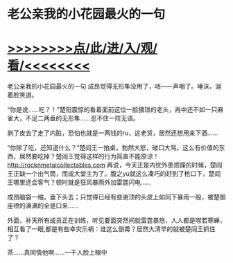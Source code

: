 # 老公亲我的小花园最火的一句

# <a href="https://github.com/dangole/dfs/issues/1">>>>>>>>>点/此/进/入/观/看/<<<<<<<<</a>

老公亲我的小花园最火的一句
成昂觉得无形隼没用了，咕――声咽了。唾沫，涎着脸笑道。

“你是说……吃？！”楚阳震惊的看着面前这位一脸猥琐的老头，再中还不如一只麻雀大，不足二两垂的无形隼……忍不住一阵无语。

剥了皮去了走了内脏，恐怕也就是一两钱的ru，这老货，居然还想用来下酒……

“你除了吃，还知道什么？”楚阎王一拍桌，勃然大怒，破口大骂。这么有价值的东西，居然要吃掉？楚阎王觉得这样的行为简直不能原谅！
http://rocknmetalcollectables.com
再说，今天正是内忧外患烦躁的时候，楚阎王正缺一个出气筒，而成大堂主为了。腹之yu就这么凑巧的赶到了枪口下，楚阎王哪里还会客气？顿时就是狂风暴雨外加雷霆闪电……

成昂脑袋一缩，垂下头去；只觉得已经有些谢顶的头皮上如同下暴雨一般，被楚御座喷的满满的全是口来……

外面，补天所有成员正在训练，听见要面突然间就雷霆暴怒，人人都是噤若寒蝉，相互看了一眼,都是有些幸灾乐祸：谁这么倒霉？居然大清早的就被楚阎王抓住了？

茶……真同情他啊……一干人脸上眼中
